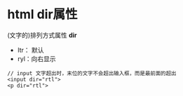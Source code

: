 

# html dir属性
(文字的)排列方式属性
**dir**
- ltr： 默认
- ryl：向右显示

```
// input 文字超出时，末位的文字不会超出输入框，而是最前面的超出
<input dir="rtl">
<p dir="rtl">
```
